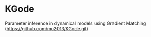 # KGode
Parameter inference in dynamical models using Gradient Matching (https://github.com/mu2013/KGode.git)
